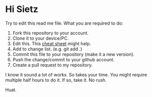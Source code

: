 # Hi Sietz

Try to edit this read me file.
What you are required to do:

1. Fork this repository to your account.
2. Clone it to your device/PC.
3. Edit this. This [cheat sheet](https://github.com/adam-p/markdown-here/wiki/Markdown-Cheatsheet) might help.
4. Add to change list. (e.g. git add .)
5. Commit this file to your repository (make it a new version).
6. Push the change/commit to your github account.
7. Create a pull request to my repository.

I know it sound a lot of works. So takes your time. You might require multiple half hours to do it. If so, take it. No rush.

Huat.